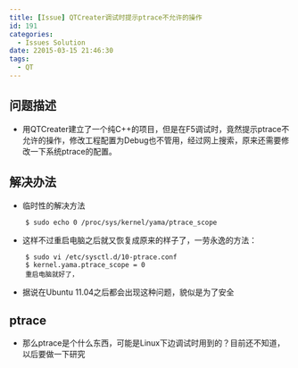 ```yaml
---
title: [Issue] QTCreater调试时提示ptrace不允许的操作
id: 191
categories:
  - Issues Solution
date: 22015-03-15 21:46:30
tags:
  - QT
---
```


## 问题描述

*   用QTCreater建立了一个纯C++的项目，但是在F5调试时，竟然提示ptrace不允许的操作，修改工程配置为Debug也不管用，经过网上搜索，原来还需要修改一下系统ptrace的配置。

## 解决办法

*   临时性的解决方法
```
    $ sudo echo 0 /proc/sys/kernel/yama/ptrace_scope
```
*   这样不过重启电脑之后就又恢复成原来的样子了，一劳永逸的方法：
```
    $ sudo vi /etc/sysctl.d/10-ptrace.conf
    $ kernel.yama.ptrace_scope = 0
    重启电脑就好了，
```
*   据说在Ubuntu 11.04之后都会出现这种问题，貌似是为了安全

## ptrace

  *   那么ptrace是个什么东西，可能是Linux下边调试时用到的？目前还不知道，以后要做一下研究